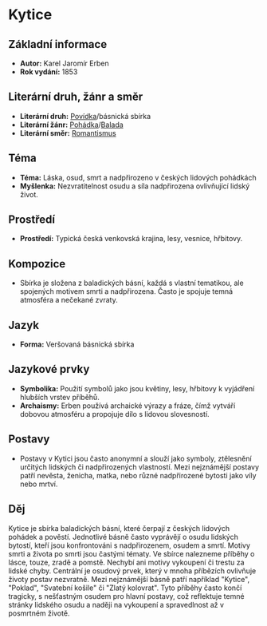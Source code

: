 # Kytice


## Základní informace

- **Autor:** Karel Jaromír Erben
- **Rok vydání:** 1853

## Literární druh, žánr a směr

- **Literární druh:** [Povídka](Povídka.md)/básnická sbírka
- **Literární žánr:** [Pohádka](Pohádka.md)/[Balada](Balada.md)
- **Literární směr:** [Romantismus](Romantismus.md)

## Téma

- **Téma:** Láska, osud, smrt a nadpřirozeno v českých lidových pohádkách
- **Myšlenka:** Nezvratitelnost osudu a síla nadpřirozena ovlivňující lidský život.

## Prostředí

- **Prostředí:** Typická česká venkovská krajina, lesy, vesnice, hřbitovy.

## Kompozice

- Sbírka je složena z baladických básní, každá s vlastní tematikou, ale spojených motivem smrti a nadpřirozena. Často je spojuje temná atmosféra a nečekané zvraty.

## Jazyk

- **Forma:** Veršovaná básnická sbírka

## Jazykové prvky

- **Symbolika:** Použití symbolů jako jsou květiny, lesy, hřbitovy k vyjádření hlubších vrstev příběhů.
- **Archaismy:** Erben používá archaické výrazy a fráze, čímž vytváří dobovou atmosféru a propojuje dílo s lidovou slovesností.

## Postavy

- Postavy v Kytici jsou často anonymní a slouží jako symboly, ztělesnění určitých lidských či nadpřirozených vlastností. Mezi nejznámější postavy patří nevěsta, ženicha, matka, nebo různé nadpřirozené bytosti jako víly nebo mrtví.

## Děj

Kytice je sbírka baladických básní, které čerpají z českých lidových pohádek a pověstí. Jednotlivé básně často vyprávějí o osudu lidských bytostí, kteří jsou konfrontováni s nadpřirozenem, osudem a smrtí. Motivy smrti a života po smrti jsou častými tématy. Ve sbírce nalezneme příběhy o lásce, touze, zradě a pomstě. Nechybí ani motivy vykoupení či trestu za lidské chyby. Centrální je osudový prvek, který v mnoha příbězích ovlivňuje životy postav nezvratně. Mezi nejznámější básně patří například "Kytice", "Poklad", "Svatební košile" či "Zlatý kolovrat". Tyto příběhy často končí tragicky, s nešťastným osudem pro hlavní postavy, což reflektuje temné stránky lidského osudu a naději na vykoupení a spravedlnost až v posmrtném životě.